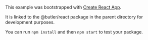 This example was bootstrapped with [Create React App](https://github.com/facebook/create-react-app).

It is linked to the @butler/react package in the parent directory for development purposes.

You can run `npm install` and then `npm start` to test your package.
